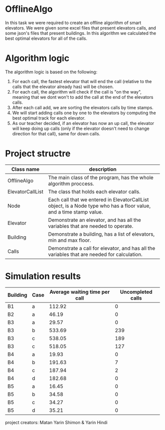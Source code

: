 # OfflineAlgo
In this task we were required to create an offline algorithm of smart elevators.
We were given some excel files that present elevators calls, and some json's files that present buildings.
In this algorithm we calculated the best optimal elevators for all of the calls.

# Algorithm logic
The algorithm logic is based on the following:
1) For each call, the fastest elevator that will end the call (relative to the calls that the elevator already has) will be chosen.
2) For each call, the algorithm will check if the call is "on the way", meaning that we dont won't to add the call at the end of the elevators calls.
3) After each call add, we are sorting the elevators calls by time stamps.
4) We will start adding calls one by one to the elevators by computing the best optimal track for each elevator.
5) As our teacher decided, if an elevator has now an up call, the elevator will keep doing up calls (only if the elevator doesn't need to change direction for that call), same for down calls.


# Project structre
Class name | description
--- | ---
OfflineAlgo | The main class of the program, has the whole algorithm proccess.
ElevatorCallList | The class that holds each elevator calls.
Node | Each call that we entered in ElevatorCallList object, is a Node type who has a floor value, and a time stamp value.
Elevator | Demonstrate an elevator, and has all the variables that are needed to operate.
Building | Demonstrate a building, has a list of elevators, min and max floor.
Calls | Demonstrate a call for elevator, and has all the variables that are needed for calculation.

# Simulation results
Building | Case | Average waiting time per call | Uncompleted calls
--- | --- | --- | ---
B1 | a | 112.92 | 0
B2 | a | 46.19 | 0
B3 | a | 29.57 | 0
B3 | b | 533.69 | 239
B3 | c | 538.05 | 189
B3 | c | 518.05 | 127
B4 | a | 19.93 | 0
B4 | b | 191.63 | 7
B4 | c | 187.94 | 2
B4 | d | 182.68 | 0
B5 | a | 16.45 | 0
B5 | b | 34.58 | 0
B5 | c | 34.27 | 0
B5 | d | 35.21 | 0

project creators:
Matan Yarin Shimon & Yarin Hindi


